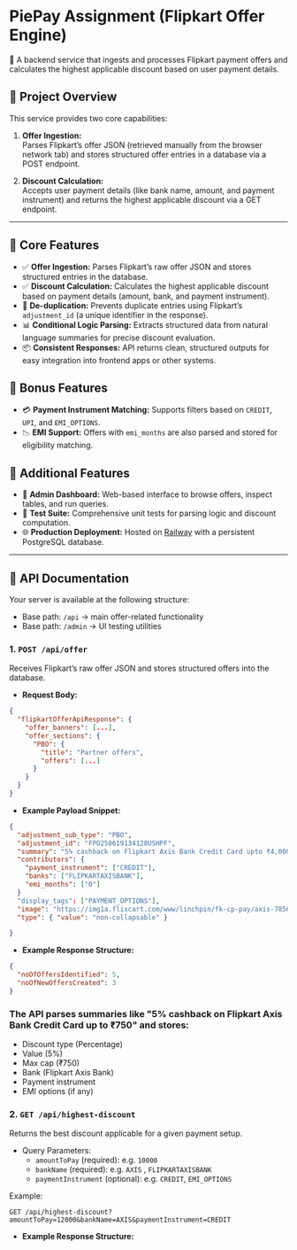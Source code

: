 # PiePay Assignment (Flipkart Offer Engine)
🚀 A backend service that ingests and processes Flipkart payment offers and calculates the highest applicable discount based on user payment details.

## 🧾 Project Overview

This service provides two core capabilities:

1. **Offer Ingestion:**  
   Parses Flipkart’s offer JSON (retrieved manually from the browser network tab) and stores structured offer entries in a database via a POST endpoint.

2. **Discount Calculation:**  
   Accepts user payment details (like bank name, amount, and payment instrument) and returns the highest applicable discount via a GET endpoint.

---

## 🚀 Core Features

- ✅ **Offer Ingestion:** Parses Flipkart’s raw offer JSON and stores structured entries in the database.
- ✅ **Discount Calculation:** Calculates the highest applicable discount based on payment details (amount, bank, and payment instrument).
- 🧠 **De-duplication:** Prevents duplicate entries using Flipkart’s `adjustment_id` (a unique identifier in the response).
- 📊 **Conditional Logic Parsing:** Extracts structured data from natural language summaries for precise discount evaluation.
- 📦 **Consistent Responses:** API returns clean, structured outputs for easy integration into frontend apps or other systems.


## 🎁 Bonus Features

- 💳 **Payment Instrument Matching:** Supports filters based on `CREDIT`, `UPI`, and `EMI_OPTIONS`.
- 📉 **EMI Support:** Offers with `emi_months` are also parsed and stored for eligibility matching.


## 🧩 Additional Features

- 🎯 **Admin Dashboard:** Web-based interface to browse offers, inspect tables, and run queries.
- 🧪 **Test Suite:** Comprehensive unit tests for parsing logic and discount computation.
- 🌐 **Production Deployment:** Hosted on [Railway](https://railway.app) with a persistent PostgreSQL database.


---

## 📡 API Documentation

Your server is available at the following structure:

- Base path: `/api` → main offer-related functionality  
- Base path: `/admin` → UI testing utilities


### 1. `POST /api/offer`

Receives Flipkart’s raw offer JSON and stores structured offers into the database.

- **Request Body:**

```json
{
  "flipkartOfferApiResponse": {
    "offer_banners": [...],
    "offer_sections": {
      "PBO": {
        "title": "Partner offers",
        "offers": [...]
      }
    }
  }
}
```
- **Example Payload Snippet:**

```json
{
  "adjustment_sub_type": "PBO",
  "adjustment_id": "FPO250619134128USHPF",
  "summary": "5% cashback on Flipkart Axis Bank Credit Card upto ₹4,000 per statement quarter",
  "contributors": {
    "payment_instrument": ["CREDIT"],
    "banks": ["FLIPKARTAXISBANK"],
    "emi_months": ["0"]
  }
  "display_tags": ["PAYMENT_OPTIONS"],
  "image": "https://img1a.flixcart.com/www/linchpin/fk-cp-pay/axis-78501b36.svg",
  "type": { "value": "non-collapsable" }

}

```
- **Example Response Structure:**
  
```json
{
  "noOfOffersIdentified": 5,
  "noOfNewOffersCreated": 3
}
```

### The API parses summaries like "5% cashback on Flipkart Axis Bank Credit Card up to ₹750" and stores:

- Discount type (Percentage)
- Value (5%)
- Max cap (₹750)
- Bank (Flipkart Axis Bank)
- Payment instrument 
- EMI options (if any)

### 2. `GET /api/highest-discount`

Returns the best discount applicable for a given payment setup.

- Query Parameters:
  - `amountToPay` (required): e.g. `10000`
  - `bankName` (required): e.g. `AXIS` , `FLIPKARTAXISBANK`
  - `paymentInstrument` (optional): e.g. `CREDIT`, `EMI_OPTIONS`

Example:

```
GET /api/highest-discount?amountToPay=12000&bankName=AXIS&paymentInstrument=CREDIT
```

- **Example Response Structure:**
